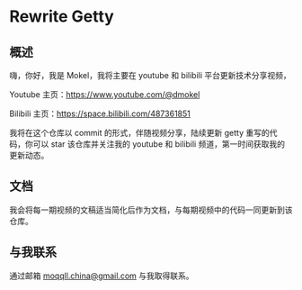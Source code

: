 # Rewrite Getty

## 概述

嗨，你好，我是 Mokel，我将主要在 youtube 和 bilibili 平台更新技术分享视频，

Youtube 主页：https://www.youtube.com/@dmokel

Bilibili 主页：https://space.bilibili.com/487361851

我将在这个仓库以 commit 的形式，伴随视频分享，陆续更新 getty 重写的代码，你可以 star 该仓库并关注我的 youtube 和 bilibili 频道，第一时间获取我的更新动态。

## 文档

我会将每一期视频的文稿适当简化后作为文档，与每期视频中的代码一同更新到该仓库。

## 与我联系

通过邮箱 moqqll.china@gmail.com 与我取得联系。
